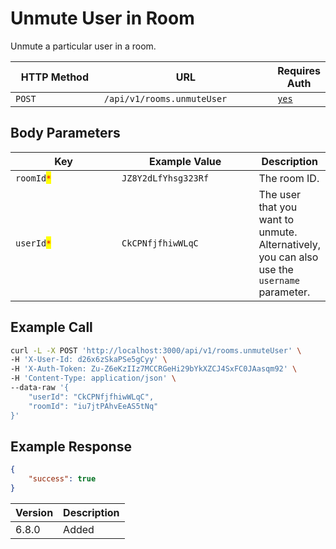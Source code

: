 # Unmute User in Room

Unmute a particular user in a room.

<table><thead><tr><th width="163">HTTP Method</th><th width="298">URL</th><th>Requires Auth</th></tr></thead><tbody><tr><td><code>POST</code></td><td><code>/api/v1/rooms.unmuteUser</code></td><td><a href="../../authentication-endpoints/"><code>yes</code></a></td></tr></tbody></table>

## Body Parameters

<table><thead><tr><th width="200.33333333333331">Key</th><th width="234">Example Value</th><th>Description</th></tr></thead><tbody><tr><td><code>roomId</code><mark style="color:red;"><code>*</code></mark></td><td><code>JZ8Y2dLfYhsg323Rf</code></td><td>The room ID.</td></tr><tr><td><code>userId</code><mark style="color:red;"><code>*</code></mark></td><td><code>CkCPNfjfhiwWLqC</code></td><td>The user that you want to unmute. Alternatively, you can also use the <code>username</code> parameter.</td></tr></tbody></table>

## Example Call

```bash
curl -L -X POST 'http://localhost:3000/api/v1/rooms.unmuteUser' \
-H 'X-User-Id: d26x6zSkaPSe5gCyy' \
-H 'X-Auth-Token: Zu-Z6eKzIIz7MCCRGeHi29bYkXZCJ4SxFC0JAasqm92' \
-H 'Content-Type: application/json' \
--data-raw '{
    "userId": "CkCPNfjfhiwWLqC",
    "roomId": "iu7jtPAhvEeAS5tNq" 
}'
```

## Example Response

```json
{
    "success": true
}
```

| Version | Description |
| ------- | ----------- |
| 6.8.0   | Added       |

